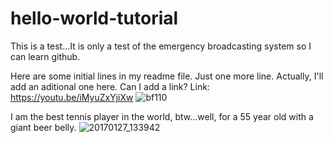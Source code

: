 # hello-world-tutorial
This is a test...It is only a test of the emergency broadcasting system so I can learn github.

Here are some initial lines in my readme file.
Just one more line.
Actually, I'll add an aditional one here.  Can I add a link?
Link: https://youtu.be/iMyuZxYjiXw
![bf110](https://user-images.githubusercontent.com/100898947/156895779-80f6b33a-1608-4bee-93a8-3fc8d455d95e.jpg)

I am the best tennis player in the world, btw...well, for a 55 year old with a giant beer belly.
![20170127_133942](https://user-images.githubusercontent.com/100898947/156895992-ec473ee4-2a3d-49a9-8904-958b90d280b4.jpg)
